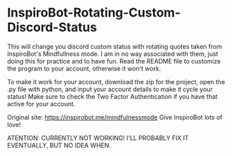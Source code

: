 # InspiroBot-Rotating-Custom-Discord-Status
This will change you discord custom status with rotating quotes taken from InspiroBot's Mindfullness mode. I am in no way associated with them, just doing this for practice and to have fun. Read the README file to customize the program to your account, otherwise it won't work.

To make it work for your account, download the zip for the project, open the .py file with python, and input your account details to make it cycle your status! Make sure to check the Two Factor Authentication if you have that active for your account.

Original site: https://inspirobot.me/mindfulnessmode
Give InspiroBot lots of love!

ATENTION: CURRENTLY NOT WORKING! I'LL PROBABLY FIX IT EVENTUALLY, BUT NO IDEA WHEN.
